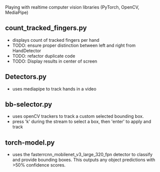 Playing with realtime computer vision libraries (PyTorch, OpenCV, MediaPipe)

## count_tracked_fingers.py
 - displays count of tracked fingers per hand
 - TODO: ensure proper distinction between left and right from HandDetector
 - TODO: refactor duplicate code
 - TODO: Display results in center of screen

## Detectors.py 
 - uses mediapipe to track hands in a video 

## bb-selector.py
 - uses openCV trackers to track a custom selected bounding box.
 - press 'k' during the stream to select a box, then 'enter' to apply and track

## torch-model.py 
 - uses the fasterrcnn_mobilenet_v3_large_320_fpn detector to classify and provide bounding boxes. This outputs any object predictions with >50% confidence scores.

